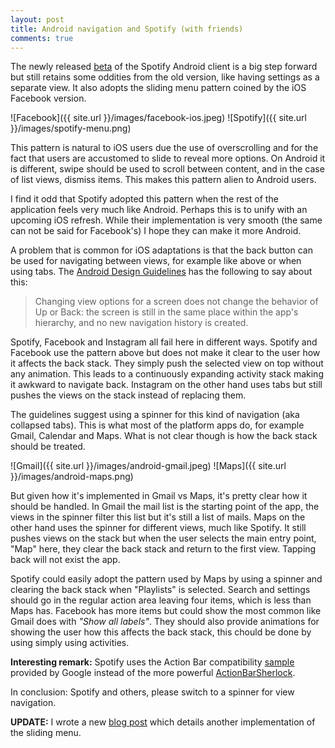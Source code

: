 ```yaml
---
layout: post
title: Android navigation and Spotify (with friends)
comments: true
---
```


The newly released [beta](http://www.spotify.com/se/blog/archives/2012/04/19/new-android-preview/) of the Spotify Android client is a big step forward but still retains some oddities from the old version, like having settings as a separate view. It also adopts the sliding menu pattern coined by the iOS Facebook version. 

![Facebook]({{ site.url }}/images/facebook-ios.jpeg)
![Spotify]({{ site.url }}/images/spotify-menu.png)

This pattern is natural to iOS users due the use of overscrolling and for the fact that users are accustomed to slide to reveal more options. On Android it is different, swipe should be used to scroll between content, and in the case of list views, dismiss items. This makes this pattern alien to Android users.

I find it odd that Spotify adopted this pattern when the rest of the application feels very much like Android. Perhaps this is to unify with an upcoming iOS refresh. While their implementation is very smooth (the same can not be said for Facebook's) I hope they can make it more Android.

A problem that is common for iOS adaptations is that the back button can be used for navigating between views, for example like above or when using tabs. The [Android Design Guidelines](http://developer.android.com/design/index.html) has the following to say about this:

> Changing view options for a screen does not change the behavior of Up or Back: the screen is still in the same place within the app's hierarchy, and no new navigation history is created.

Spotify, Facebook and Instagram all fail here in different ways. Spotify and Facebook use the pattern above but does not make it clear to the user how it affects the back stack. They simply push the selected view on top without any animation. This leads to a continuously expanding activity stack making it awkward to navigate back. Instagram on the other hand uses tabs but still pushes the views on the stack instead of replacing them.

The guidelines suggest using a spinner for this kind of navigation (aka collapsed tabs). This is what most of the platform apps do, for example Gmail, Calendar and Maps. What is not clear though is how the back stack should be treated.

![Gmail]({{ site.url }}/images/android-gmail.jpeg)
![Maps]({{ site.url }}/images/android-maps.png)

But given how it's implemented in Gmail vs Maps, it's pretty clear how it should be handled. In Gmail the mail list is the starting point of the app, the views in the spinner filter this list but it's still a list of mails. Maps on the other hand uses the spinner for different views, much like Spotify. It still pushes views on the stack but when the user selects the main entry point, "Map" here, they clear the back stack and return to the first view. Tapping back will not exist the app.

Spotify could easily adopt the pattern used by Maps by using a spinner and clearing the back stack when "Playlists" is selected. Search and settings should go in the regular action area leaving four items, which is less than Maps has. Facebook has more items but could show the most common like Gmail does with *"Show all labels"*. They should also provide animations for showing the user how this affects the back stack, this chould be done by using simply using activities.

**Interesting remark:** Spotify uses the Action Bar compatibility [sample](http://developer.android.com/resources/samples/ActionBarCompat/index.html) provided by Google instead of the more powerful [ActionBarSherlock](http://actionbarsherlock.com/).

In conclusion: Spotify and others, please switch to a spinner for view navigation.

**UPDATE:** I wrote a new [blog post](/2012/06/01/slide-out-navigation-done-better/) which details another implementation of the sliding menu.